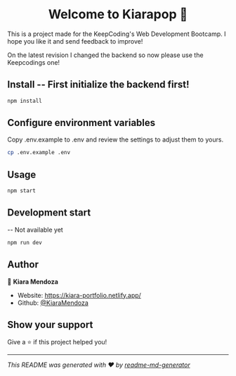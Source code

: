 <h1 align="center">Welcome to Kiarapop 👋</h1>

This is a project made for the KeepCoding's Web Development Bootcamp. I hope you like it and send feedback to improve!

On the latest revision I changed the backend so now please use the Keepcodings one!

## Install -- First initialize the backend first!

```sh
npm install
```

## Configure environment variables

Copy .env.example to .env and review the settings to adjust them to yours.

```sh
cp .env.example .env
```

## Usage

```sh
npm start
```

## Development start
-- Not available yet
```sh
npm run dev
```

## Author

👤 **Kiara Mendoza**

* Website: https://kiara-portfolio.netlify.app/
* Github: [@KiaraMendoza](https://github.com/KiaraMendoza)

## Show your support

Give a ⭐️ if this project helped you!

***
_This README was generated with ❤️ by [readme-md-generator](https://github.com/kefranabg/readme-md-generator)_